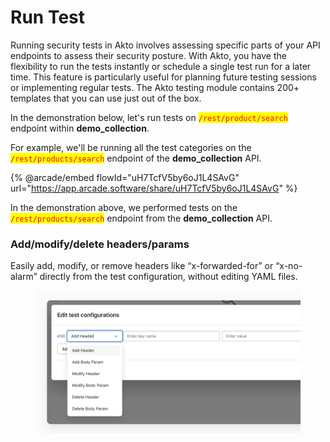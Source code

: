 # Run Test

Running security tests in Akto involves assessing specific parts of your API endpoints to assess their security posture. With Akto, you have the flexibility to run the tests instantly or schedule a single test run for a later time. This feature is particularly useful for planning future testing sessions or implementing regular tests. The Akto testing module contains 200+ templates that you can use just out of the box.

In the demonstration below, let's run tests on <mark style="color:red;">`/rest/product/search`</mark> endpoint within **demo\_collection**.

For example, we'll be running all the test categories on the <mark style="color:red;">`/rest/products/search`</mark> endpoint of the **demo\_collection** API.

{% @arcade/embed flowId="uH7TcfV5by6oJ1L4SAvG" url="https://app.arcade.software/share/uH7TcfV5by6oJ1L4SAvG" %}

In the demonstration above, we performed tests on the <mark style="color:red;">`/rest/products/search`</mark> endpoint from the **demo\_collection** API.

### Add/modify/delete headers/params

Easily add, modify, or remove headers like “x-forwarded-for” or “x-no-alarm” directly from the test configuration, without editing YAML files.

<figure><img src="../../.gitbook/assets/image.png" alt=""><figcaption></figcaption></figure>
